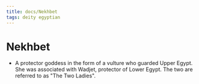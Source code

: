 ```yaml
---
title: docs/Nekhbet
tags: deity egyptian
---
```


# Nekhbet
- A protector goddess in the form of a vulture who guarded Upper Egypt. She was associated with Wadjet, protector of Lower Egypt. The two are referred to as "The Two Ladies".